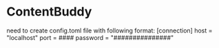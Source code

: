 # ContentBuddy

need to create config.toml file with following format:
[connection]
host = "localhost"
port = ####
password = "###############"
